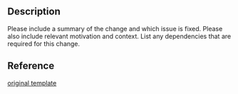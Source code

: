 ## Description

Please include a summary of the change and which issue is fixed. Please also include relevant motivation and context. List any dependencies that are required for this change.

## Reference

[original template](https://github.com/embeddedartistry/templates/blob/master/oss_docs/PULL_REQUEST_TEMPLATE/pull_request_template.md)